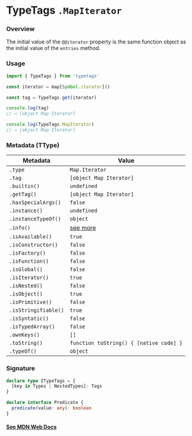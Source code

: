 # TypeTags `.MapIterator`

### Overview

The initial value of the `@@iterator` property is the same function object as the initial value of the `entries` method.

### Usage

```js
import { TypeTags } from 'typetags'

const iterator = map[Symbol.iterator]()

const tag = TypeTags.get(iterator)

console.log(tag)
// → [object Map Iterator]

console.log(TypeTags.MapIterator)
// → [object Map Iterator]
```

### Metadata (TType)

| Metadata             | Value                                   |
| -------------------- | --------------------------------------- |
| `.type`              | `Map.Iterator`                          |
| `.tag`               | `[object Map Iterator]`                 |
| `.builtin()`         | `undefined`                             |
| `.getTag()`          | `[object Map Iterator]`                 |
| `.hasSpecialArgs()`  | `false`                                 |
| `.instance()`        | `undefined`                             |
| `.instanceTypeOf()`  | `object`                                |
| `.info()`            | [see more]()                            |
| `.isAvailable()`     | `true`                                  |
| `.isConstructor()`   | `false`                                 |
| `.isFactory()`       | `false`                                 |
| `.isFunction()`      | `false`                                 |
| `.isGlobal()`        | `false`                                 |
| `.isIterator()`      | `true`                                  |
| `.isNested()`        | `false`                                 |
| `.isObject()`        | `true`                                  |
| `.isPrimitive()`     | `false`                                 |
| `.isStringifiable()` | `true`                                  |
| `.isSyntatic()`      | `false`                                 |
| `.isTypedArray()`    | `false`                                 |
| `.ownKeys()`         | `[]`                                    |
| `.toString()`        | `function toString() { [native code] }` |
| `.typeOf()`          | `object`                                |

### Signature

```ts
declare type ITypeTags = {
  [key in Types | NestedTypes]: Tags
}

declare interface Predicate {
  predicate(value: any): boolean
}
```

#### [See MDN Web Docs](https://developer.mozilla.org/en-US/docs/Web/JavaScript/Reference/Global_Objects/Map/@@iterator)
